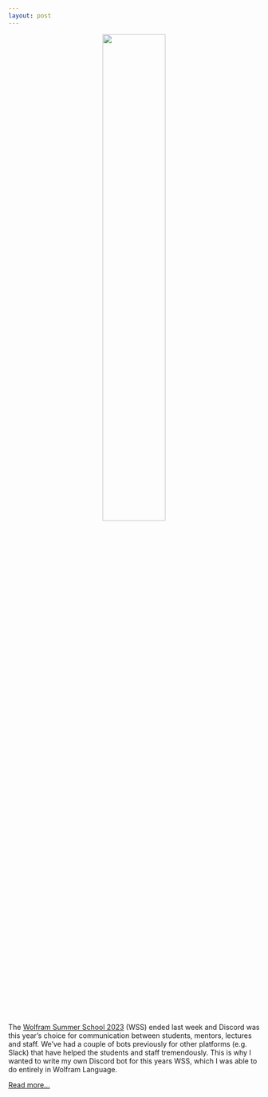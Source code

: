 ```yaml
---
layout: post
---
```


<div style="text-align: center;">
  <img src="{{ site.url }}/images/WriteYourOwnDiscordBot.png" width="50%"/>
</div>
<br>

The [Wolfram Summer School 2023](https://education.wolfram.com/summer-school/) (WSS) ended last week and Discord was 
this year’s choice for communication between students, mentors, lectures and staff.
We’ve had a couple of bots previously for other platforms (e.g. Slack) that have helped the students and staff 
tremendously. This is why I wanted to write my own Discord bot for this years WSS, which I was able to do entirely in 
Wolfram Language.

[Read more...](https://community.wolfram.com/groups/-/m/t/2947372)
